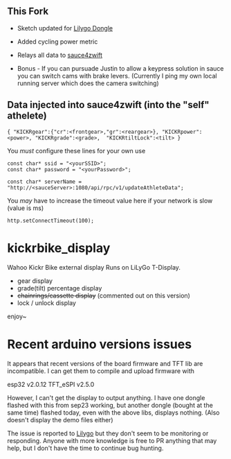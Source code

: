 ## This Fork

- Sketch updated for [Lilygo Dongle](https://www.lilygo.cc/products/t-dongle-s3)
- Added cycling power metric
- Relays all data to [sauce4zwift](https://www.sauce.llc/products/sauce4zwift/)

- Bonus - If you can pursuade Justin to allow a keypress solution in sauce you can switch cams with brake levers.
(Currently I ping my own local running server which does the camera switching)

## Data injected into sauce4zwift (into the "self" athelete)

```
{ "KICKRgear":{"cr":<frontgear>,"gr":<reargear>}, "KICKRpower":<power>, "KICKRgrade":<grade>,  "KICKRtiltLock":<tilt> }
```

You *must* configure these lines for your own use

```
const char* ssid = "<yourSSID>";
const char* password = "<yourPassword>";

const char* serverName = "http://<sauceServer>:1080/api/rpc/v1/updateAthleteData";
```

You *may* have to increase the timeout value here if your network is slow (value is ms)

```http.setConnectTimeout(100);```


# kickrbike_display
Wahoo Kickr Bike external display
Runs on LiLyGo T-Display.

* gear display
* grade(tilt) percentage display
* ~~chainrings/cassette display~~ (commented out on this version)
* lock / unlock display


enjoy~

# Recent arduino versions issues

It appears that recent versions of the board firmware and TFT lib are incompatible.
I can get them to compile and upload firmware with 

esp32 v2.0.12
TFT_eSPI v2.5.0

However, I can't get the display to output anything. 
I have one dongle flashed with this from sep23 working, but another dongle (bought at the same time) flashed today, even with the above libs, displays nothing. 
(Also doesn't display the demo files either)

The issue is reported to [Lilygo](https://github.com/Xinyuan-LilyGO/T-Dongle-S3/issues/26) but they don't seem to be monitoring or responding. 
Anyone with more knowledge is free to PR anything that may help, but I don't have the time to continue bug hunting.

